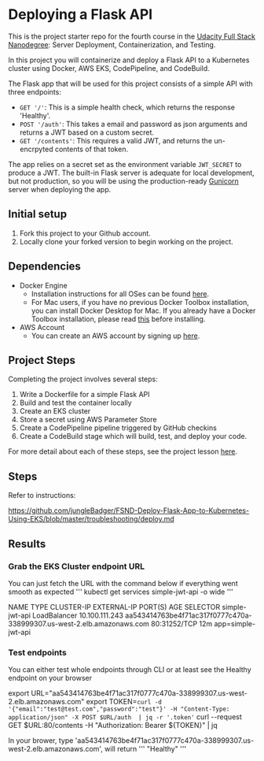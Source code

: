 # Deploying a Flask API

This is the project starter repo for the fourth course in the [Udacity Full Stack Nanodegree](https://www.udacity.com/course/full-stack-web-developer-nanodegree--nd004): Server Deployment, Containerization, and Testing.

In this project you will containerize and deploy a Flask API to a Kubernetes cluster using Docker, AWS EKS, CodePipeline, and CodeBuild.

The Flask app that will be used for this project consists of a simple API with three endpoints:

- `GET '/'`: This is a simple health check, which returns the response 'Healthy'. 
- `POST '/auth'`: This takes a email and password as json arguments and returns a JWT based on a custom secret.
- `GET '/contents'`: This requires a valid JWT, and returns the un-encrpyted contents of that token. 

The app relies on a secret set as the environment variable `JWT_SECRET` to produce a JWT. The built-in Flask server is adequate for local development, but not production, so you will be using the production-ready [Gunicorn](https://gunicorn.org/) server when deploying the app.

## Initial setup
1. Fork this project to your Github account.
2. Locally clone your forked version to begin working on the project.

## Dependencies

- Docker Engine
    - Installation instructions for all OSes can be found [here](https://docs.docker.com/install/).
    - For Mac users, if you have no previous Docker Toolbox installation, you can install Docker Desktop for Mac. If you already have a Docker Toolbox installation, please read [this](https://docs.docker.com/docker-for-mac/docker-toolbox/) before installing.
 - AWS Account
     - You can create an AWS account by signing up [here](https://aws.amazon.com/#).
     
## Project Steps

Completing the project involves several steps:

1. Write a Dockerfile for a simple Flask API
2. Build and test the container locally
3. Create an EKS cluster
4. Store a secret using AWS Parameter Store
5. Create a CodePipeline pipeline triggered by GitHub checkins
6. Create a CodeBuild stage which will build, test, and deploy your code.

For more detail about each of these steps, see the project lesson [here](https://classroom.udacity.com/nanodegrees/nd004/parts/1d842ebf-5b10-4749-9e5e-ef28fe98f173/modules/ac13842f-c841-4c1a-b284-b47899f4613d/lessons/becb2dac-c108-4143-8f6c-11b30413e28d/concepts/092cdb35-28f7-4145-b6e6-6278b8dd7527).

## Steps
Refer to instructions:

https://github.com/jungleBadger/FSND-Deploy-Flask-App-to-Kubernetes-Using-EKS/blob/master/troubleshooting/deploy.md

## Results

### Grab the EKS Cluster endpoint URL
You can just fetch the URL with the command below if everything went smooth as expected
'''
kubectl get services simple-jwt-api -o wide
'''

NAME             TYPE           CLUSTER-IP       EXTERNAL-IP                                                              PORT(S)        AGE   SELECTOR
simple-jwt-api   LoadBalancer   10.100.111.243   aa543414763be4f71ac317f0777c470a-338999307.us-west-2.elb.amazonaws.com   80:31252/TCP   12m   app=simple-jwt-api



### Test endpoints
You can either test whole endpoints through CLI or at least see the Healthy endpoint on your browser

export URL="aa543414763be4f71ac317f0777c470a-338999307.us-west-2.elb.amazonaws.com"
export TOKEN=`curl -d '{"email":"test@test.com","password":"test"}' -H "Content-Type: application/json" -X POST $URL/auth  | jq -r '.token'`
curl --request GET $URL:80/contents -H "Authorization: Bearer ${TOKEN}" | jq


In your brower, type 'aa543414763be4f71ac317f0777c470a-338999307.us-west-2.elb.amazonaws.com', will return 
'''
"Healthy"
'''
